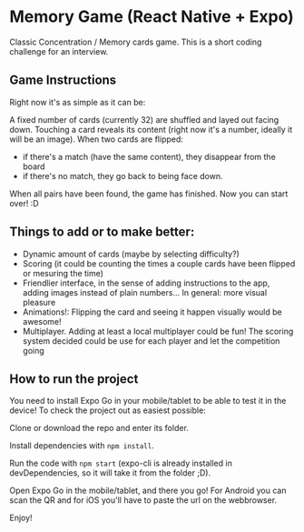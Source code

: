 # Memory Game (React Native + Expo)
Classic Concentration / Memory cards game. This is a short coding challenge for an interview.

## **Game Instructions**
Right now it's as simple as it can be:

A fixed number of cards (currently 32) are shuffled and layed out facing down.
Touching a card reveals its content (right now it's a number, ideally it will be an image).
When two cards are flipped:
- if there's a match (have the same content), they disappear from the board
- if there's no match, they go back to being face down.

When all pairs have been found, the game has finished.
Now you can start over! :D


## **Things to add or to make better:**
- Dynamic amount of cards (maybe by selecting difficulty?)
- Scoring (it could be counting the times a couple cards have been flipped or mesuring the time)
- Friendlier interface, in the sense of adding instructions to the app, adding images instead of plain numbers... In general: more visual pleasure
- Animations!: Flipping the card and seeing it happen visually would be awesome!
- Multiplayer. Adding at least a local multiplayer could be fun! The scoring system decided could be use for each player and let the competition going

## **How to run the project**
You need to install Expo Go in your mobile/tablet to be able to test it in the device!
To check the project out as easiest possible:

Clone or download the repo and enter its folder.

Install dependencies with `npm install`.

Run the code with `npm start` (expo-cli is already installed in devDependencies, so it will take it from the folder ;D).

Open Expo Go in the mobile/tablet, and there you go!
For Android you can scan the QR and for iOS you'll have to paste the url on the webbrowser.

Enjoy!

